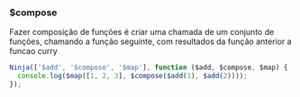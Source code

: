 ### $compose

Fazer composição de funções é criar uma chamada de um conjunto de funções, chamando a função seguinte, com resultados da função anterior a funcao curry

```javascript
Ninja(['$add', '$compose', '$map'], function ($add, $compose, $map) {
  console.log($map([1, 2, 3], $compose($add(1), $add(2))));
});
```
